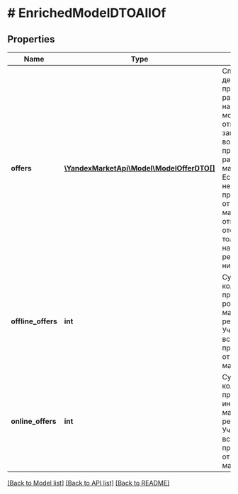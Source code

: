 # # EnrichedModelDTOAllOf

## Properties

Name | Type | Description | Notes
------------ | ------------- | ------------- | -------------
**offers** | [**\YandexMarketApi\Model\ModelOfferDTO[]**](ModelOfferDTO.md) | Список первых десяти предложений, расположенных на карточке модели.  В ответе на запрос возвращаются предложения различных магазинов. Если есть несколько предложений от одного магазина, в ответе отображается только одно, наиболее релевантное из них. | [optional]
**offline_offers** | **int** | Суммарное количество предложений в розничных магазинах в регионе. Учитываются все предложения от каждого магазина. | [optional]
**online_offers** | **int** | Суммарное количество предложений в интернет-магазинах в регионе. Учитываются все предложения от каждого магазина. | [optional]

[[Back to Model list]](../../README.md#models) [[Back to API list]](../../README.md#endpoints) [[Back to README]](../../README.md)
